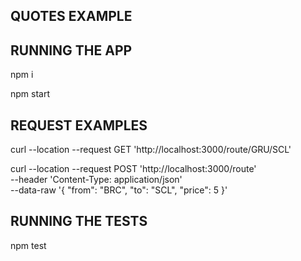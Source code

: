 ## QUOTES EXAMPLE

## RUNNING THE APP

npm i

npm start

## REQUEST EXAMPLES

curl --location --request GET 'http://localhost:3000/route/GRU/SCL'

curl --location --request POST 'http://localhost:3000/route' \
--header 'Content-Type: application/json' \
--data-raw '{
    "from": "BRC",
    "to": "SCL",
    "price": 5
}'

## RUNNING THE TESTS

npm test